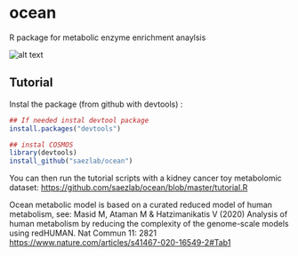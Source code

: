 # ocean
R package for metabolic enzyme enrichment anaylsis

![alt text](https://github.com/saezlab/ocean/blob/master/ocean_logo.001.png?raw=true)

## Tutorial

Instal the package (from github with devtools) :

```r
## If needed instal devtool package
install.packages("devtools")

## instal COSMOS
library(devtools)
install_github("saezlab/ocean")
```

You can then run the tutorial scripts with a kidney cancer toy metabolomic dataset: https://github.com/saezlab/ocean/blob/master/tutorial.R

Ocean metabolic model is based on a curated reduced model of human metabolism, see: Masid M, Ataman M & Hatzimanikatis V (2020) Analysis of human metabolism by reducing the complexity of the genome-scale models using redHUMAN. Nat Commun 11: 2821 https://www.nature.com/articles/s41467-020-16549-2#Tab1
